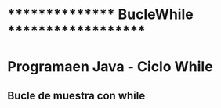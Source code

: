 # ************** BucleWhile ******************
#
# Programaen Java - Ciclo While
## Bucle de muestra con while
